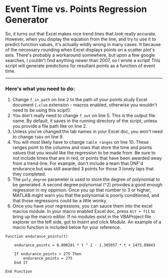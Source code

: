 
# Event Time vs. Points Regression Generator

So, it turns out that Excel makes nice trend lines that *look* really accurate. However, when you display the equation from the line, and try to use it to predict function values, it's actually wildly wrong in many cases. It because of the necessary rounding when Excel displays points on a scatter plot's axis. There's probably a workaround somewhere, but upon a few google searches, I couldn't find anything newer than 2007, so I wrote a script! This script will generate predictions for resultant points as a function of event time.

---

### Here's what you need to do:

1. Change `f_in_path` on line 2 to the path of your points study Excel document (`.xlsm` extension - macros enabled, otherwise you wouldn't need to be using this scipt!).
2. You don't really need to change `f_out` on line 5. This is the output file name. By default, it saves in the running directory of the script, unless you provide a file path like on line 2.
3. Unless you've changed the tab names in your Excel doc, you won't need to change `tabs` on line 9.
4. You will most likely have to change `table ranges` on line 10. These ranges point to the columns and rows that store the time and points values that you would like the regression to be made from. Be sure to not include times that are in red, or points that have been awarded away from a trend-line. For example, don't include a team that DNF'd endurance but was still awarded 3 points for those 3 lonely laps that they completed.
5. The `poly_degree` parameter is used to store the degree of polynomial to be generated. A second degree polynomial (^2) provides a good enough regression in my oppinion. Once you up that number to 3 or higher, MATLAB might warn you that the polynomial is poorly conditioned, and that those regressions could be a little wonky.
6. Once you have your regressions, you can sauce them into the excel macros module. In your macro enabled Excel doc, press `Alt + f11` to bring up the macro editor. If no modules exist in the VBAProject file explorer on the left side, got to *Insert* and click *Module*. An example of a macro function is included below for your reference.

```vbscript
Function endurance_points(t)

    endurance_points = 0.000281 * t ^ 2 - 1.305057 * t + 1475.89843

    If endurance_points > 275 Then
        endurance_points = 275
    End If

End Function
```
